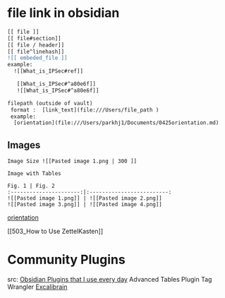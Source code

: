 # file link in obsidian
```diff
[[ file ]]
[[ file#section]]
[[ file / header]]
[[ file^linehash]]
![[ embeded_file ]]
example: 
  ![[What_is_IPSec#ref]]

   [[What_is_IPSec#^a80e6f]]
   ![[What_is_IPSec#^a80e6f]] 

filepath (outside of vault)
 format :  [link_text](file:///Users/file_path )
 example: 
  [orientation](file:///Users/parkhj1/Documents/0425orientation.md)
```

## Images
```
Image Size ![[Pasted image 1.png | 300 ]]

Image with Tables

Fig. 1 | Fig. 2 
:----------------------:|:-------------------------: 
![[Pasted image 1.png]] | ![[Pasted image 2.png]] 
![[Pasted image 3.png]] | ![[Pasted image 4.png]]
```
[orientation](file:///Users/parkhj1/Documents/0425orientation.md)

[[503_How to Use ZettelKasten]]


# Community Plugins
src: [Obsidian Plugins that I use every day](https://youtu.be/T4FkL7-gEew)
Advanced Tables Plugin
Tag Wrangler
[Excalibrain](https://www.zsolt.blog/2021/09/mind-mapping-with-excalidraw-in-obsidian.html)

